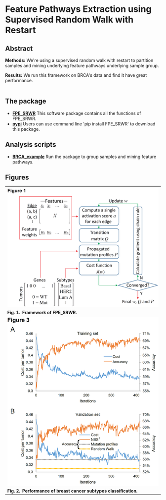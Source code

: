 # Feature Pathways Extraction using Supervised Random Walk with Restart  


## Abstract

__Methods:__ We're using a supervised random walk with  restart to partition samples and mining underlying feature pathways underlying sample group.

__Results:__ We run this framework on BRCA's data and find it have great performance.  
​    
## The package

* [__FPE_SRWR__](./FPE_SRWR/FPE_SRWR.py) This software package contains all the functions of FPE_SRWR.  
* [__pypi__](https://pypi.org/project/FPE-SRWR/0.0.1/#files) Users can use command line 'pip install FPE_SRWR' to download this package.
## Analysis scripts

* [__BRCA_example__](./BRCA_example/BRCA_example.ipynb) Run the package to group samples and mining feature pathways.   
## Figures

| |
|----|
| ![Fig. 1](./images/Figure_1_method.PNG) |
| **Fig. 1. Framework of FPE_SRWR.** |
| ![Fig. 3](./images/Figure_BRCA_learning_curve.PNG) |
| **Fig. 2. Performance of breast cancer subtypes classification.** |

